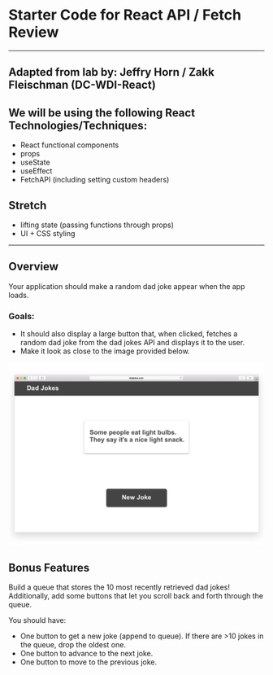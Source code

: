 # Starter Code for React API / Fetch Review

--- 
Adapted from lab by: Jeffry Horn / Zakk Fleischman (DC-WDI-React)
--- 

## We will be using the following React Technologies/Techniques:

- React functional components
- props
- useState
- useEffect
- FetchAPI (including setting custom headers)

## Stretch
- lifting state (passing functions through props)
- UI + CSS styling

--- 
## Overview

Your application should make a random dad joke appear when the app loads.

### Goals:
- It should also display a large button that, when clicked, fetches a random dad
joke from the dad jokes API and displays it to the user. 
- Make it look as close to the image provided below.

![Dad Jokes app mock](./assets/dad-jokes.png)

## Bonus Features

Build a queue that stores the 10 most recently retrieved dad jokes!
Additionally, add some buttons that let you scroll back and forth through the
queue.

You should have:

- One button to get a new joke (append to queue). If there are >10 jokes in the
  queue, drop the oldest one.
- One button to advance to the next joke.
- One button to move to the previous joke.

